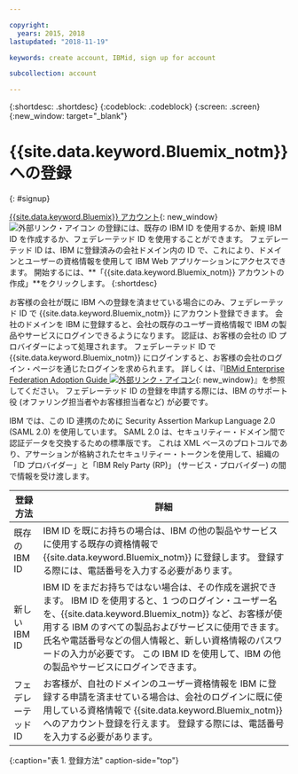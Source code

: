 ```yaml
---

copyright:
  years: 2015, 2018
lastupdated: "2018-11-19"

keywords: create account, IBMid, sign up for account

subcollection: account

---
```


{:shortdesc: .shortdesc}
{:codeblock: .codeblock}
{:screen: .screen}
{:new_window: target="_blank"}


# {{site.data.keyword.Bluemix_notm}} への登録
{: #signup}

[{{site.data.keyword.Bluemix}} アカウント](https://cloud.ibm.com){: new_window} ![外部リンク・アイコン](../icons/launch-glyph.svg "外部リンク・アイコン") の登録には、既存の IBM ID を使用するか、新規 IBM ID を作成するか、フェデレーテッド ID を使用することができます。 フェデレーテッド ID は、IBM に登録済みの会社ドメイン内の ID で、これにより、ドメインとユーザーの資格情報を使用して IBM Web アプリケーションにアクセスできます。 開始するには、**「{{site.data.keyword.Bluemix_notm}} アカウントの作成」**をクリックします。
{:shortdesc}

お客様の会社が既に IBM への登録を済ませている場合にのみ、フェデレーテッド ID で {{site.data.keyword.Bluemix_notm}} にアカウント登録できます。 会社のドメインを IBM に登録すると、会社の既存のユーザー資格情報で IBM の製品やサービスにログインできるようになります。 認証は、お客様の会社の ID プロバイダーによって処理されます。 フェデレーテッド ID で {{site.data.keyword.Bluemix_notm}} にログインすると、お客様の会社のログイン・ページを通じたログインを求められます。 詳しくは、『[IBMid Enterprise Federation Adoption Guide ![外部リンク・アイコン](../icons/launch-glyph.svg)](https://ibm.box.com/v/IBMid-Federation-Guide){: new_window}』を参照してください。 フェデレーテッド ID の登録を申請する際には、IBM のサポート役 (オファリング担当者やお客様担当者など) が必要です。

IBM では、この ID 連携のために Security Assertion Markup Language 2.0 (SAML 2.0) を使用しています。 SAML 2.0 は、セキュリティー・ドメイン間で認証データを交換するための標準版です。 これは XML ベースのプロトコルであり、アサーションが格納されたセキュリティー・トークンを使用して、組織の「ID プロバイダー」と「IBM Rely Party (RP)」 (サービス・プロバイダー) の間で情報を受け渡します。

| 登録方法 | 詳細 |    
|-----------------|---------|
|既存の IBM ID   | IBM ID を既にお持ちの場合は、IBM の他の製品やサービスに使用する既存の資格情報で {{site.data.keyword.Bluemix_notm}} に登録します。 登録する際には、電話番号を入力する必要があります。 |
|新しい IBM ID        | IBM ID をまだお持ちではない場合は、その作成を選択できます。 IBM ID を使用すると、1 つのログイン・ユーザー名を、{{site.data.keyword.Bluemix_notm}} など、お客様が使用する IBM のすべての製品およびサービスに使用できます。 氏名や電話番号などの個人情報と、新しい資格情報のパスワードの入力が必要です。 この IBM ID を使用して、IBM の他の製品やサービスにログインできます。  |
|フェデレーテッド ID     | お客様が、自社のドメインのユーザー資格情報を IBM に登録する申請を済ませている場合は、会社のログインに既に使用している資格情報で {{site.data.keyword.Bluemix_notm}} へのアカウント登録を行えます。 登録する際には、電話番号を入力する必要があります。 |
{:caption="表 1. 登録方法" caption-side="top"}
